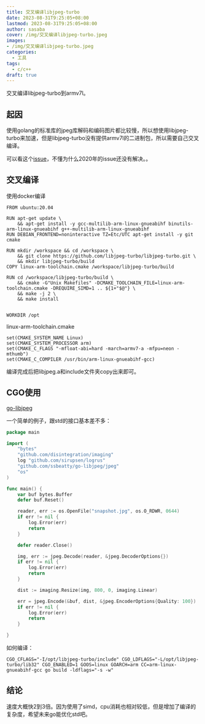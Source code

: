 ```yaml
---
title: 交叉编译libjpeg-turbo
date: 2023-08-31T9:25:05+08:00
lastmod: 2023-08-31T9:25:05+08:00
author: sasaba
cover: /img/交叉编译libjpeg-turbo.jpeg
images:
- /img/交叉编译libjpeg-turbo.jpeg
categories:
  - 工具 
tags:
  - c/c++
draft: true
---
```


交叉编译libjpeg-turbo到armv7l。

<!--more-->

## 起因
使用golang的标准库的jpeg库解码和编码图片都比较慢，所以想使用libjpeg-turbo来加速，但是libjpeg-turbo没有提供armv7l的二进制包，所以需要自己交叉编译。

可以看这个[issue](https://github.com/golang/go/issues/24499)，不懂为什么2020年的issue还没有解决。。

## 交叉编译
使用docker编译
```text
FROM ubuntu:20.04

RUN apt-get update \
    && apt-get install -y gcc-multilib-arm-linux-gnueabihf binutils-arm-linux-gnueabihf g++-multilib-arm-linux-gnueabihf
RUN DEBIAN_FRONTEND=noninteractive TZ=Etc/UTC apt-get install -y git cmake

RUN mkdir /workspace && cd /workspace \
    && git clone https://github.com/libjpeg-turbo/libjpeg-turbo.git \
    && mkdir libjpeg-turbo/build
COPY linux-arm-toolchain.cmake /workspace/libjpeg-turbo/build

RUN cd /workspace/libjpeg-turbo/build \
    && cmake -G"Unix Makefiles" -DCMAKE_TOOLCHAIN_FILE=linux-arm-toolchain.cmake -DREQUIRE_SIMD=1 .. ${1+"$@"} \
    && make -j 2 \
    && make install


WORKDIR /opt
```

linux-arm-toolchain.cmake
```text
set(CMAKE_SYSTEM_NAME Linux)
set(CMAKE_SYSTEM_PROCESSOR arm)
set(CMAKE_C_FLAGS "-mfloat-abi=hard -march=armv7-a -mfpu=neon -mthumb")
set(CMAKE_C_COMPILER /usr/bin/arm-linux-gnueabihf-gcc)
```

编译完成后把libjpeg.a和include文件夹copy出来即可。

## CGO使用
[go-libjpeg](https://github.com/ssbeatty/go-libjpeg)

一个简单的例子，跟std的接口基本差不多：
```go
package main

import (
	"bytes"
	"github.com/disintegration/imaging"
	log "github.com/sirupsen/logrus"
	"github.com/ssbeatty/go-libjpeg/jpeg"
	"os"
)

func main() {
	var buf bytes.Buffer
	defer buf.Reset()

	reader, err := os.OpenFile("snapshot.jpg", os.O_RDWR, 0644)
	if err != nil {
		log.Error(err)
		return
	}

	defer reader.Close()

	img, err := jpeg.Decode(reader, &jpeg.DecoderOptions{})
	if err != nil {
		log.Error(err)
		return
	}

	dist := imaging.Resize(img, 800, 0, imaging.Linear)

	err = jpeg.Encode(&buf, dist, &jpeg.EncoderOptions{Quality: 100})
	if err != nil {
		log.Error(err)
		return
	}

}
```

如何编译：
```shell
CGO_CFLAGS="-I/opt/libjpeg-turbo/include" CGO_LDFLAGS="-L/opt/libjpeg-turbo/lib32" CGO_ENABLED=1 GOOS=linux GOARCH=arm CC=arm-linux-gnueabihf-gcc go build -ldflags="-s -w"
```

## 结论
速度大概快2到3倍。因为使用了simd，cpu消耗也相对较低，但是增加了编译的复杂度，希望未来go能优化std吧。